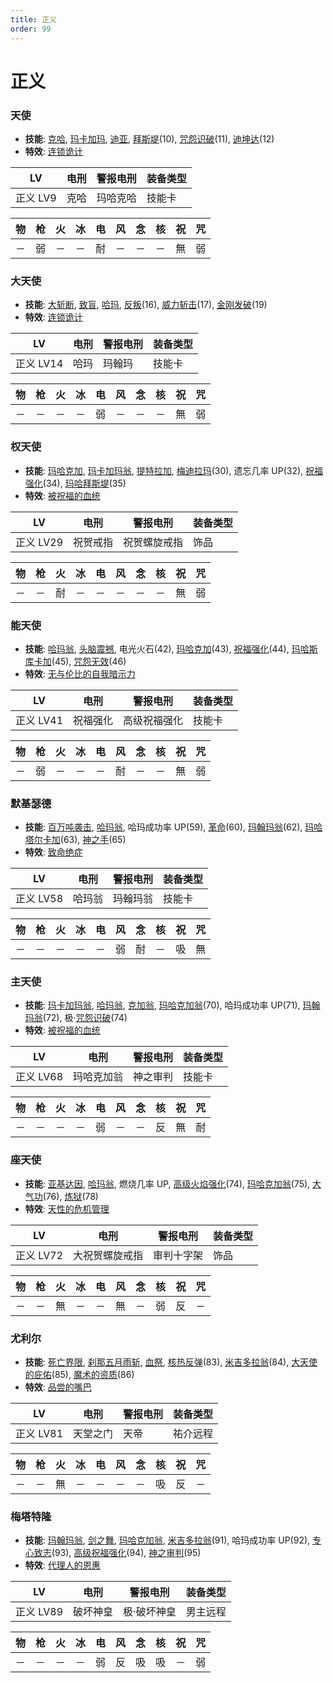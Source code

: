 ```yaml
---
title: 正义
order: 99
---
```


# 正义

### 天使

- **技能**: [克哈](/skills/祝福#克哈), [玛卡加玛](/skills/异常#玛卡加玛), [迪亚](/skills/恢复#迪亚), [拜斯堤](/skills/恢复#拜斯堤)(10), [咒怨识破](/skills/被动#咒怨识破)(11), [迪坤达](/skills/辅助#迪坤达)(12)
- **特效**: [连锁诡计](/特性#连锁诡计)

| LV       | 电刑 | 警报电刑 | 装备类型 |
| -------- | ---- | -------- | -------- |
| 正义 LV9 | 克哈 | 玛哈克哈 | 技能卡   |

| 物  | 枪  | 火  | 冰  | 电  | 风  | 念  | 核  | 祝  | 咒  |
| --- | --- | --- | --- | --- | --- | --- | --- | --- | --- |
| －  | 弱  | －  | －  | 耐  | －  | －  | －  | 無  | 弱  |

### 大天使

- **技能**: [大斩断](/skills/物理#大斩断), [致盲](/skills/异常#致盲), [哈玛](/skills/祝福#哈玛), [反叛](/skills/辅助#反叛)(16), [威力斩击](/skills/物理#威力斩击)(17), [金刚发破](/skills/物理#金刚发破)(19)
- **特效**: [连锁诡计](/特性#连锁诡计)

| LV        | 电刑 | 警报电刑 | 装备类型 |
| --------- | ---- | -------- | -------- |
| 正义 LV14 | 哈玛 | 玛翰玛   | 技能卡   |

| 物  | 枪  | 火  | 冰  | 电  | 风  | 念  | 核  | 祝  | 咒  |
| --- | --- | --- | --- | --- | --- | --- | --- | --- | --- |
| －  | －  | －  | －  | 弱  | －  | －  | －  | 無  | 弱  |

### 权天使

- **技能**: [玛哈克加](/skills/祝福#玛哈克加), [玛卡加玛翁](/skills/异常#玛卡加玛翁), [提特拉加](/skills/辅助#提特拉加), [梅迪拉玛](/skills/恢复#梅迪拉玛)(30), 遗忘几率 UP(32), [祝福强化](/skills/被动#祝福强化)(34), [玛哈拜斯堤](/skills/恢复#玛哈拜斯堤)(35)
- **特效**: [被祝福的血统](/特性#被祝福的血统)

| LV        | 电刑     | 警报电刑     | 装备类型 |
| --------- | -------- | ------------ | -------- |
| 正义 LV29 | 祝贺戒指 | 祝贺螺旋戒指 | 饰品     |

| 物  | 枪  | 火  | 冰  | 电  | 风  | 念  | 核  | 祝  | 咒  |
| --- | --- | --- | --- | --- | --- | --- | --- | --- | --- |
| －  | －  | 耐  | －  | －  | －  | －  | －  | 無  | 弱  |

### 能天使

- **技能**: [哈玛翁](/skills/祝福#哈玛翁), [头脑震撼](/skills/物理#头脑震撼), 电光火石(42), [玛哈克加](/skills/祝福#玛哈克加)(43), [祝福强化](/skills/被动#祝福强化)(44), [玛哈斯库卡加](/skills/辅助#玛哈斯库卡加)(45), [咒怨无效](/skills/被动#咒怨无效)(46)
- **特效**: [无与伦比的自我暗示力](/特性#无与伦比的自我暗示力)

| LV        | 电刑     | 警报电刑     | 装备类型 |
| --------- | -------- | ------------ | -------- |
| 正义 LV41 | 祝福强化 | 高级祝福强化 | 技能卡   |

| 物  | 枪  | 火  | 冰  | 电  | 风  | 念  | 核  | 祝  | 咒  |
| --- | --- | --- | --- | --- | --- | --- | --- | --- | --- |
| －  | 弱  | －  | －  | －  | 耐  | －  | －  | 無  | 弱  |

### 默基瑟德

- **技能**: [百万吨袭击](/skills/物理#百万吨袭击), [哈玛翁](/skills/祝福#哈玛翁), 哈玛成功率 UP(59), [革命](/skills/辅助#革命)(60), [玛翰玛翁](/skills/祝福#玛翰玛翁)(62), [玛哈塔尔卡加](/skills/辅助#玛哈塔尔卡加)(63), [神之手](/skills/物理#神之手)(65)
- **特效**: [致命绝症](/特性#致命绝症)

| LV        | 电刑   | 警报电刑 | 装备类型 |
| --------- | ------ | -------- | -------- |
| 正义 LV58 | 哈玛翁 | 玛翰玛翁 | 技能卡   |

| 物  | 枪  | 火  | 冰  | 电  | 风  | 念  | 核  | 祝  | 咒  |
| --- | --- | --- | --- | --- | --- | --- | --- | --- | --- |
| －  | －  | －  | －  | －  | 弱  | 耐  | －  | 吸  | 無  |

### 主天使

- **技能**: [玛卡加玛翁](/skills/异常#玛卡加玛翁), [哈玛翁](/skills/祝福#哈玛翁), [克加翁](/skills/祝福#克加翁), [玛哈克加翁](/skills/祝福#玛哈克加翁)(70), 哈玛成功率 UP(71), [玛翰玛翁](/skills/祝福#玛翰玛翁)(72), 极·[咒怨识破](/skills/被动#咒怨识破)(74)
- **特效**: [被祝福的血统](/特性#被祝福的血统)

| LV        | 电刑       | 警报电刑 | 装备类型 |
| --------- | ---------- | -------- | -------- |
| 正义 LV68 | 玛哈克加翁 | 神之审判 | 技能卡   |

| 物  | 枪  | 火  | 冰  | 电  | 风  | 念  | 核  | 祝  | 咒  |
| --- | --- | --- | --- | --- | --- | --- | --- | --- | --- |
| －  | －  | －  | －  | 弱  | －  | －  | 反  | 無  | 耐  |

### 座天使

- **技能**: [亚基达因](/skills/火焰#亚基达因), [哈玛翁](/skills/祝福#哈玛翁), 燃烧几率 UP, [高级火焰强化](/skills/被动#高级火焰强化)(74), [玛哈克加翁](/skills/祝福#玛哈克加翁)(75), [大气功](/skills/被动#大气功)(76), [炼狱](/skills/火焰#炼狱)(78)
- **特效**: [天性的危机管理](/特性#天性的危机管理)

| LV        | 电刑           | 警报电刑   | 装备类型 |
| --------- | -------------- | ---------- | -------- |
| 正义 LV72 | 大祝贺螺旋戒指 | 审判十字架 | 饰品     |

| 物  | 枪  | 火  | 冰  | 电  | 风  | 念  | 核  | 祝  | 咒  |
| --- | --- | --- | --- | --- | --- | --- | --- | --- | --- |
| －  | －  | 無  | －  | －  | 無  | －  | 弱  | 反  | －  |

### 尤利尔

- **技能**: [死亡界限](/skills/物理#死亡界限), [刹那五月雨斩](/skills/物理#刹那五月雨斩), [血祭](/skills/物理#血祭), [核热反弹](/skills/被动#核热反弹)(83), [米吉多拉翁](/skills/万能#米吉多拉翁)(84), [大天使的庇佑](/skills/被动#大天使的庇佑)(85), [魔术的资质](/skills/被动#魔术的资质)(86)
- **特效**: [品尝的嘴巴](/特性#品尝的嘴巴)

| LV        | 电刑     | 警报电刑 | 装备类型 |
| --------- | -------- | -------- | -------- |
| 正义 LV81 | 天堂之门 | 天帝     | 祐介远程 |

| 物  | 枪  | 火  | 冰  | 电  | 风  | 念  | 核  | 祝  | 咒  |
| --- | --- | --- | --- | --- | --- | --- | --- | --- | --- |
| －  | －  | 無  | －  | －  | －  | －  | 吸  | 反  | －  |

### 梅塔特隆

- **技能**: [玛翰玛翁](/skills/祝福#玛翰玛翁), [剑之舞](/skills/物理#剑之舞), [玛哈克加翁](/skills/祝福#玛哈克加翁), [米吉多拉翁](/skills/万能#米吉多拉翁)(91), 哈玛成功率 UP(92), [专心致志](/skills/辅助#专心致志)(93), [高级祝福强化](/skills/被动#高级祝福强化)(94), [神之审判](/skills/祝福#神之审判)(95)
- **特效**: [代理人的恩惠](/特性#代理人的恩惠)

| LV        | 电刑     | 警报电刑    | 装备类型 |
| --------- | -------- | ----------- | -------- |
| 正义 LV89 | 破坏神皇 | 极·破坏神皇 | 男主远程 |

| 物  | 枪  | 火  | 冰  | 电  | 风  | 念  | 核  | 祝  | 咒  |
| --- | --- | --- | --- | --- | --- | --- | --- | --- | --- |
| －  | －  | －  | －  | 弱  | 反  | 吸  | 吸  | －  | 弱  |
